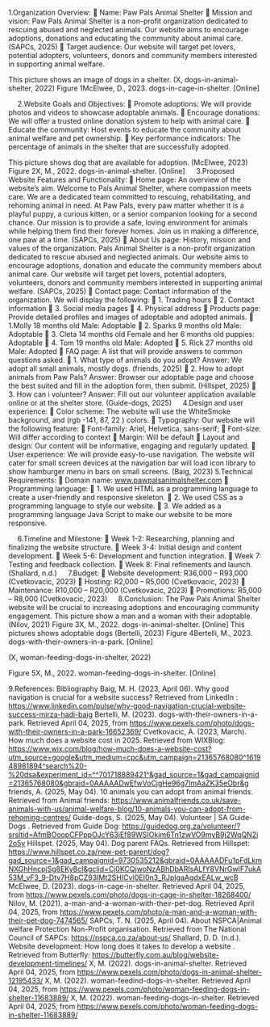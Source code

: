 1.Organization Overview:
	Name: Paw Pals Animal Shelter
	Mission and vision: Paw Pals Animal Shelter is a non-profit organization dedicated to rescuing abused and neglected animals. Our website aims to encourage adoptions, donations and educating the community about animal care. (SAPCs, 2025)
	Target audience: Our website will target pet lovers, potential adopters, volunteers, donors and community members interested in supporting animal welfare.

This picture shows an image of dogs in a shelter.
(X, dogs-in-animal-shelter, 2022) 
Figure 1McElwee, D., 2023. dogs-in-cage-in-shelter. [Online]

 
2.Website Goals and Objectives:
	Promote adoptions: We will provide photos and videos to showcase adoptable animals.
	Encourage donations: We will offer a trusted online donation system to help with animal care.
	Educate the community: Host events to educate the community about animal welfare and pet ownership.
	Key performance indicators: The percentage of animals in the shelter that are successfully adopted.

This picture shows dog that are available for adoption.
(McElwee, 2023) 
Figure 2X, M., 2022. dogs-in-animal-shelter. [Online]
 
3.Proposed Website Features and Functionality:
	Home page: An overview of the website’s aim. Welcome to  Pals Animal Shelter, where compassion meets care. We are a dedicated team committed to rescuing, rehabilitating, and rehoming animal in need. At Paw Pals, every paw matter whether it is a playful puppy, a curious kitten, or a senior companion looking for a second chance. Our mission is to provide a safe, loving environment for animals while helping them find their forever homes. Join us in making a difference, one paw at a time. (SAPCs, 2025)
	About Us page: History, mission and values of the organization. Pals Animal Shelter is a non-profit organization dedicated to rescue abused and neglected animals. Our website aims to encourage adoptions, donation and educate the community members about animal care. Our website will target pet lovers, potential adopters, volunteers, donors and community members interested in supporting animal welfare. (SAPCs, 2025)
	Contact page: Contact information of the organization. We will display the following:
	1. Trading hours
	2. Contact information
	3. Social media pages
	4. Physical address
	Products page: Provide detailed profiles and images of adoptable and adopted animals.
	1.Molly 18 months old Male: Adoptable
	2. Sparks 9 months old Male: Adoptable
	3. Cleta 14 months old Female and her 6 months old puppies: Adoptable
	4. Tom 19 months old Male: Adopted
	5. Rick 27 months old Male: Adopted
	FAQ page: A list that will provide answers to common questions asked.
	1. What type of animals do you adopt? Answer: We adopt all small animals, mostly dogs. (friends, 2025)
	2. How to adopt animals from Paw Pals? Answer: Browser our adoptable page and choose the best suited and fill in the adoption form, then submit. (Hillspet, 2025)
	3. How can i volunteer? Answer: Fill out our volunteer application available online or at the shelter store. (Guide-dogs, 2025)
 
4.Design and user experience:
	Color scheme: The website will use the WhiteSmoke background, and (rgb -141, 87, 22 ) colors.
	Typography: Our website will the following feature:
	Font-family: Ariel, Helvetica, sans-serif;
	Font-size: Will differ according to context
	Margin: Will be default 
	Layout and design: Our content will be informative, engaging and regularly updated.
	User experience: We will provide easy-to-use navigation. The website will cater for small screen devices at the navigation bar will load icon library to show hamburger menu in bars on small screens. (Baig, 2023)
5.Technical Requirements:
	Domain name: www.pawpalsanimalshelter.com
	Programming language: 
	1. We used HTML as a programming language to create a user-friendly and responsive skeleton.
	2. We used CSS as a programming language to style our website.
	3. We added as a programming language Java Script to make our website to be more responsive.

 
6.Timeline and Milestone:
	Week 1-2: Researching, planning and finalizing the website structure.
	Week 3-4: Initial design and content development.
	Week 5-6: Development and function integration.
	Week 7: Testing and feedback collection.
	Week 8: Final refinements and launch. (Shallard, n.d.)
 
7.Budget:
	Website development: R36,000 – R93,000 (Cvetkovacic, 2023)
	Hosting: R2,000 – R5,000 (Cvetkovacic, 2023)
	Maintenance: R10,000 – R20,000 (Cvetkovacic, 2023)
	Promotions: R5,000 – R8,000 (Cvetkovacic, 2023)
 
8.Conclusion:
The Paw Pals Animal Shelter website will be crucial to increasing adoptions and encouraging community engagement.
This picture show a man and a woman with their adoptable.
(Nilov, 2021) 
Figure 3X, M., 2022. dogs-in-animal-shelter. [Online]
This pictures shows adoptable dogs
(Bertelli, 2023) 
Figure 4Bertelli, M., 2023. dogs-with-their-owners-in-a-park. [Online] 

 
(X, woman-feeding-dogs-in-shelter, 2022)
 
Figure 5X, M., 2022. woman-feeding-dogs-in-shelter. [Online]
 

9.References:
Bibliography
Baig, M. H. (2023, April 06). Why good navigation is crucial for a website success? Retrieved from LinkedIn : https://www.linkedin.com/pulse/why-good-navigation-crucial-website-success-mirza-hadi-baig
Bertelli, M. (2023). dogs-with-their-owners-in-a-park. Retrieved April 04, 2025, from https://www.pexels.com/photo/dogs-with-their-owners-in-a-park-16652369/
Cvetkovacic, A. (2023, March). How much does a website cost in 2025. Retrieved from WIXBlog: https://www.wix.com/blog/how-much-does-a-website-cost?utm_source=google&utm_medium=cpc&utm_campaign=21365768080^161948981894^search%20-%20dsa&experiment_id=^^701718889421^&gad_source=1&gad_campaignid=21365768080&gbraid=0AAAAADwEfwVoCjgHe96g7ImAaZK35eObr&g
friends, A. (2025, May 04). 10 animals you can adopt from animal friends. Retrieved from Animal friends: https://www.animalfriends.co.uk/save-animals-with-us/animal-welfare-blog/10-animals-you-can-adopt-from-rehoming-centres/
Guide-dogs, S. (2025, May 04). Volunteer | SA Guide-Dogs . Retrieved from Guide Dog: https://guidedog.org.za/volunteer/?srsltid=AfmBOoopCFPppOJcY63iEf89WSIOkjm6Tn1zwVO9myB9j2WqQN2i2o5y
Hillspet. (2025, May 04). Dog parent FAQs. Retrieved from Hillspet: https://www.hillspet.co.za/new-pet-parent/dog?gad_source=1&gad_campaignid=9730535212&gbraid=0AAAAADFu1pFdLkmNXGhHncpjSg8EKy8cI&gclid=Cj0KCQjwoNzABhDbARIsALfY8VNrGwIF7ukA53M_vF3_9-Dtv7H8pCZ93IMt2SHICvI0EI0n3_RJpIgaAgdxEALw_wcB
McElwee, D. (2023). dogs-in-cage-in-shelter. Retrieved April 04, 2025, from https://www.pexels.com/photo/dogs-in-cage-in-shelter-18268400/
Nilov, M. (2021). a-man-and-a-woman-with-their-pet-dog. Retrieved April 04, 2025, from https://www.pexels.com/photo/a-man-and-a-woman-with-their-pet-dog-7474565/
SAPCs, T. N. (2025, April 04). About NSPCA|Animal welfare Protection Non-Profit organisation. Retrieved from The National Council of SAPCs: https://nspca.co.za/about-us/
Shallard, D. D. (n.d.). Website development: How long does it takes to develop a website . Retrieved from Butterfly: https://butterfly.com.au/blog/website-development-timelines/
X, M. (2022). dogs-in-animal-shelter. Retrieved April 04, 2025, from https://www.pexels.com/photo/dogs-in-animal-shelter-12195433/
X, M. (2022). woman-feedind-dogs-in-shelter. Retrieved April 04, 2025, from https://www.pexels.com/photo/woman-feeding-dogs-in-shelter-11683889/
X, M. (2022). woman-feeding-dogs-in-shelter. Retrieved April 04, 2025, from https://www.pexels.com/photo/woman-feeding-dogs-in-shelter-11683889/





